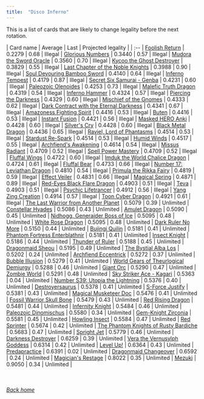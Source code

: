 ```yaml
---
title:  "Disco Inferno"
---
```


This is a list of cards that are likely to change legality before the next rotation.

| Card name | Average | Last | Projected legality |
| :-- |
[Foolish Return](https://db.ygoprodeck.com/card/?search=Foolish%20Return) | 0.2279 | 0.68 | Illegal |
[Glorious Numbers](https://db.ygoprodeck.com/card/?search=Glorious%20Numbers) | 0.3440 | 0.57 | Illegal |
[Mudora the Sword Oracle](https://db.ygoprodeck.com/card/?search=Mudora%20the%20Sword%20Oracle) | 0.3560 | 0.70 | Illegal |
[Kycoo the Ghost Destroyer](https://db.ygoprodeck.com/card/?search=Kycoo%20the%20Ghost%20Destroyer) | 0.3829 | 0.55 | Illegal |
[Last Chapter of the Noble Knights](https://db.ygoprodeck.com/card/?search=Last%20Chapter%20of%20the%20Noble%20Knights) | 0.3988 | 0.90 | Illegal |
[Soul Devouring Bamboo Sword](https://db.ygoprodeck.com/card/?search=Soul%20Devouring%20Bamboo%20Sword) | 0.4140 | 0.64 | Illegal |
[Inferno Tempest](https://db.ygoprodeck.com/card/?search=Inferno%20Tempest) | 0.4179 | 0.87 | Illegal |
[Secret Six Samurai - Genba](https://db.ygoprodeck.com/card/?search=Secret%20Six%20Samurai%20-%20Genba) | 0.4231 | 0.60 | Illegal |
[Paleozoic Olenoides](https://db.ygoprodeck.com/card/?search=Paleozoic%20Olenoides) | 0.4253 | 0.73 | Illegal |
[Malefic Truth Dragon](https://db.ygoprodeck.com/card/?search=Malefic%20Truth%20Dragon) | 0.4319 | 0.54 | Illegal |
[Inferno Hammer](https://db.ygoprodeck.com/card/?search=Inferno%20Hammer) | 0.4324 | 0.57 | Illegal |
[Piercing the Darkness](https://db.ygoprodeck.com/card/?search=Piercing%20the%20Darkness) | 0.4329 | 0.60 | Illegal |
[Mischief of the Gnomes](https://db.ygoprodeck.com/card/?search=Mischief%20of%20the%20Gnomes) | 0.4333 | 0.62 | Illegal |
[Dark Contract with the Eternal Darkness](https://db.ygoprodeck.com/card/?search=Dark%20Contract%20with%20the%20Eternal%20Darkness) | 0.4341 | 0.67 | Illegal |
[Amazoness Fighting Spirit](https://db.ygoprodeck.com/card/?search=Amazoness%20Fighting%20Spirit) | 0.4416 | 0.53 | Illegal |
[Buten](https://db.ygoprodeck.com/card/?search=Buten) | 0.4416 | 0.53 | Illegal |
[Instant Fusion](https://db.ygoprodeck.com/card/?search=Instant%20Fusion) | 0.4421 | 0.56 | Illegal |
[Masked HERO Anki](https://db.ygoprodeck.com/card/?search=Masked%20HERO%20Anki) | 0.4428 | 0.60 | Illegal |
[Silver's Cry](https://db.ygoprodeck.com/card/?search=Silver's%20Cry) | 0.4428 | 0.60 | Illegal |
[Black Metal Dragon](https://db.ygoprodeck.com/card/?search=Black%20Metal%20Dragon) | 0.4436 | 0.65 | Illegal |
[Raviel, Lord of Phantasms](https://db.ygoprodeck.com/card/?search=Raviel,%20Lord%20of%20Phantasms) | 0.4514 | 0.53 | Illegal |
[Stardust Re-Spark](https://db.ygoprodeck.com/card/?search=Stardust%20Re-Spark) | 0.4514 | 0.53 | Illegal |
[Humid Winds](https://db.ygoprodeck.com/card/?search=Humid%20Winds) | 0.4517 | 0.55 | Illegal |
[Archfiend's Awakening](https://db.ygoprodeck.com/card/?search=Archfiend's%20Awakening) | 0.4614 | 0.54 | Illegal |
[Missus Radiant](https://db.ygoprodeck.com/card/?search=Missus%20Radiant) | 0.4709 | 0.52 | Illegal |
[Spell Power Mastery](https://db.ygoprodeck.com/card/?search=Spell%20Power%20Mastery) | 0.4709 | 0.52 | Illegal |
[Fluffal Wings](https://db.ygoprodeck.com/card/?search=Fluffal%20Wings) | 0.4722 | 0.60 | Illegal |
[Imduk the World Chalice Dragon](https://db.ygoprodeck.com/card/?search=Imduk%20the%20World%20Chalice%20Dragon) | 0.4724 | 0.61 | Illegal |
[Fluffal Bear](https://db.ygoprodeck.com/card/?search=Fluffal%20Bear) | 0.4733 | 0.66 | Illegal |
[Number 17: Leviathan Dragon](https://db.ygoprodeck.com/card/?search=Number%2017:%20Leviathan%20Dragon) | 0.4810 | 0.54 | Illegal |
[Primula the Rikka Fairy](https://db.ygoprodeck.com/card/?search=Primula%20the%20Rikka%20Fairy) | 0.4819 | 0.59 | Illegal |
[Effect Veiler](https://db.ygoprodeck.com/card/?search=Effect%20Veiler) | 0.4831 | 0.66 | Illegal |
[Magical Spring](https://db.ygoprodeck.com/card/?search=Magical%20Spring) | 0.4871 | 0.89 | Illegal |
[Red-Eyes Black Flare Dragon](https://db.ygoprodeck.com/card/?search=Red-Eyes%20Black%20Flare%20Dragon) | 0.4903 | 0.51 | Illegal |
[Teva](https://db.ygoprodeck.com/card/?search=Teva) | 0.4903 | 0.51 | Illegal |
[Psychic Lifetrancer](https://db.ygoprodeck.com/card/?search=Psychic%20Lifetrancer) | 0.4912 | 0.56 | Illegal |
[Yang Zing Creation](https://db.ygoprodeck.com/card/?search=Yang%20Zing%20Creation) | 0.4914 | 0.57 | Illegal |
[Toon Cyber Dragon](https://db.ygoprodeck.com/card/?search=Toon%20Cyber%20Dragon) | 0.4921 | 0.61 | Illegal |
[The Last Warrior from Another Planet](https://db.ygoprodeck.com/card/?search=The%20Last%20Warrior%20from%20Another%20Planet) | 0.5079 | 0.39 | Unlimited |
[Constellar Hyades](https://db.ygoprodeck.com/card/?search=Constellar%20Hyades) | 0.5086 | 0.43 | Unlimited |
[Amulet Dragon](https://db.ygoprodeck.com/card/?search=Amulet%20Dragon) | 0.5090 | 0.45 | Unlimited |
[Nidhogg, Generaider Boss of Ice](https://db.ygoprodeck.com/card/?search=Nidhogg,%20Generaider%20Boss%20of%20Ice) | 0.5095 | 0.48 | Unlimited |
[White Rose Dragon](https://db.ygoprodeck.com/card/?search=White%20Rose%20Dragon) | 0.5095 | 0.48 | Unlimited |
[Dark Ruler No More](https://db.ygoprodeck.com/card/?search=Dark%20Ruler%20No%20More) | 0.5150 | 0.44 | Unlimited |
[Bujingi Quilin](https://db.ygoprodeck.com/card/?search=Bujingi%20Quilin) | 0.5181 | 0.41 | Unlimited |
[Phantom Fortress Enterblathnir](https://db.ygoprodeck.com/card/?search=Phantom%20Fortress%20Enterblathnir) | 0.5181 | 0.41 | Unlimited |
[Insect Knight](https://db.ygoprodeck.com/card/?search=Insect%20Knight) | 0.5186 | 0.44 | Unlimited |
[Thunder of Ruler](https://db.ygoprodeck.com/card/?search=Thunder%20of%20Ruler) | 0.5188 | 0.45 | Unlimited |
[Dragonmaid Sheou](https://db.ygoprodeck.com/card/?search=Dragonmaid%20Sheou) | 0.5195 | 0.49 | Unlimited |
[The Bystial Alba Los](https://db.ygoprodeck.com/card/?search=The%20Bystial%20Alba%20Los) | 0.5202 | 0.24 | Unlimited |
[Archfiend Eccentrick](https://db.ygoprodeck.com/card/?search=Archfiend%20Eccentrick) | 0.5272 | 0.37 | Unlimited |
[Bubble Illusion](https://db.ygoprodeck.com/card/?search=Bubble%20Illusion) | 0.5279 | 0.41 | Unlimited |
[World Gears of Theurlogical Demiurgy](https://db.ygoprodeck.com/card/?search=World%20Gears%20of%20Theurlogical%20Demiurgy) | 0.5288 | 0.46 | Unlimited |
[Giant Orc](https://db.ygoprodeck.com/card/?search=Giant%20Orc) | 0.5290 | 0.47 | Unlimited |
[Zombie World](https://db.ygoprodeck.com/card/?search=Zombie%20World) | 0.5291 | 0.48 | Unlimited |
[Sky Striker Ace - Kagari](https://db.ygoprodeck.com/card/?search=Sky%20Striker%20Ace%20-%20Kagari) | 0.5363 | 0.04 | Unlimited |
[Number S39: Utopia the Lightning](https://db.ygoprodeck.com/card/?search=Number%20S39:%20Utopia%20the%20Lightning) | 0.5376 | 0.40 | Unlimited |
[Destroyersaurus](https://db.ygoprodeck.com/card/?search=Destroyersaurus) | 0.5378 | 0.41 | Unlimited |
[S-Force Justify](https://db.ygoprodeck.com/card/?search=S-Force%20Justify) | 0.5381 | 0.43 | Unlimited |
[Magical Musketeer Doc](https://db.ygoprodeck.com/card/?search=Magical%20Musketeer%20Doc) | 0.5476 | 0.41 | Unlimited |
[Fossil Warrior Skull Bone](https://db.ygoprodeck.com/card/?search=Fossil%20Warrior%20Skull%20Bone) | 0.5479 | 0.43 | Unlimited |
[Red Rising Dragon](https://db.ygoprodeck.com/card/?search=Red%20Rising%20Dragon) | 0.5481 | 0.44 | Unlimited |
[Infernity Knight](https://db.ygoprodeck.com/card/?search=Infernity%20Knight) | 0.5484 | 0.46 | Unlimited |
[Paleozoic Dinomischus](https://db.ygoprodeck.com/card/?search=Paleozoic%20Dinomischus) | 0.5580 | 0.34 | Unlimited |
[Gem-Knight Zirconia](https://db.ygoprodeck.com/card/?search=Gem-Knight%20Zirconia) | 0.5581 | 0.45 | Unlimited |
[Howling Insect](https://db.ygoprodeck.com/card/?search=Howling%20Insect) | 0.5584 | 0.47 | Unlimited |
[Red Sprinter](https://db.ygoprodeck.com/card/?search=Red%20Sprinter) | 0.5674 | 0.42 | Unlimited |
[The Phantom Knights of Rusty Bardiche](https://db.ygoprodeck.com/card/?search=The%20Phantom%20Knights%20of%20Rusty%20Bardiche) | 0.5683 | 0.47 | Unlimited |
[Spright Jet](https://db.ygoprodeck.com/card/?search=Spright%20Jet) | 0.5779 | 0.46 | Unlimited |
[Darkness Destroyer](https://db.ygoprodeck.com/card/?search=Darkness%20Destroyer) | 0.6259 | 0.39 | Unlimited |
[Vera the Vernusylph Goddess](https://db.ygoprodeck.com/card/?search=Vera%20the%20Vernusylph%20Goddess) | 0.6314 | 0.42 | Unlimited |
[Level Up!](https://db.ygoprodeck.com/card/?search=Level%20Up!) | 0.6364 | 0.43 | Unlimited |
[Predapractice](https://db.ygoprodeck.com/card/?search=Predapractice) | 0.6391 | 0.02 | Unlimited |
[Dragonmaid Changeover](https://db.ygoprodeck.com/card/?search=Dragonmaid%20Changeover) | 0.6592 | 0.24 | Unlimited |
[Magician's Restage](https://db.ygoprodeck.com/card/?search=Magician's%20Restage) | 0.8022 | 0.35 | Unlimited |
[Mezuki](https://db.ygoprodeck.com/card/?search=Mezuki) | 0.9050 | 0.34 | Unlimited |

<br>

###### [Back home](index)